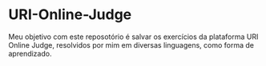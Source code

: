 # URI-Online-Judge

Meu objetivo com este reposotório é salvar os exercícios da plataforma URI Online Judge, resolvidos por mim em diversas linguagens, como forma de aprendizado.
